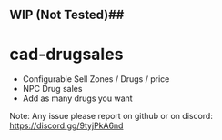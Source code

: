 ## WIP (Not Tested)## 

# cad-drugsales

- Configurable Sell Zones / Drugs / price
- NPC Drug sales
- Add as many drugs you want


Note: Any issue please report on github or on discord: https://discord.gg/9tyjPkA6nd

